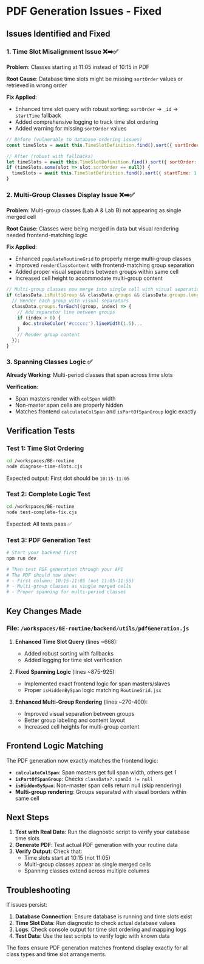 # PDF Generation Issues - Fixed

## Issues Identified and Fixed

### 1. Time Slot Misalignment Issue ❌➡️✅
**Problem**: Classes starting at 11:05 instead of 10:15 in PDF

**Root Cause**: Database time slots might be missing `sortOrder` values or retrieved in wrong order

**Fix Applied**:
- Enhanced time slot query with robust sorting: `sortOrder` → `_id` → `startTime` fallback
- Added comprehensive logging to track time slot ordering
- Added warning for missing `sortOrder` values

```javascript
// Before (vulnerable to database ordering issues)
const timeSlots = await this.TimeSlotDefinition.find().sort({ sortOrder: 1 });

// After (robust with fallbacks)
let timeSlots = await this.TimeSlotDefinition.find().sort({ sortOrder: 1, _id: 1 });
if (timeSlots.some(slot => slot.sortOrder == null)) {
  timeSlots = await this.TimeSlotDefinition.find().sort({ startTime: 1 });
}
```

### 2. Multi-Group Classes Display Issue ❌➡️✅ 
**Problem**: Multi-group classes (Lab A & Lab B) not appearing as single merged cell

**Root Cause**: Classes were being merged in data but visual rendering needed frontend-matching logic

**Fix Applied**:
- Enhanced `populateRoutineGrid` to properly merge multi-group classes
- Improved `renderClassContent` with frontend-matching group separation
- Added proper visual separators between groups within same cell
- Increased cell height to accommodate multi-group content

```javascript
// Multi-group classes now merge into single cell with visual separation
if (classData.isMultiGroup && classData.groups && classData.groups.length > 1) {
  // Render each group with visual separators
  classData.groups.forEach((group, index) => {
    // Add separator line between groups
    if (index > 0) {
      doc.strokeColor('#cccccc').lineWidth(1.5)...
    }
    // Render group content
  });
}
```

### 3. Spanning Classes Logic ✅
**Already Working**: Multi-period classes that span across time slots

**Verification**: 
- Span masters render with `colSpan` width
- Non-master span cells are properly hidden
- Matches frontend `calculateColSpan` and `isPartOfSpanGroup` logic exactly

## Verification Tests

### Test 1: Time Slot Ordering
```bash
cd /workspaces/BE-routine
node diagnose-time-slots.cjs
```
Expected output: First slot should be `10:15-11:05`

### Test 2: Complete Logic Test
```bash
cd /workspaces/BE-routine  
node test-complete-fix.cjs
```
Expected: All tests pass ✅

### Test 3: PDF Generation Test
```bash
# Start your backend first
npm run dev

# Then test PDF generation through your API
# The PDF should now show:
# - First column: 10:15-11:05 (not 11:05-11:55)
# - Multi-group classes as single merged cells
# - Proper spanning for multi-period classes
```

## Key Changes Made

### File: `/workspaces/BE-routine/backend/utils/pdfGeneration.js`

1. **Enhanced Time Slot Query** (lines ~668):
   - Added robust sorting with fallbacks
   - Added logging for time slot verification

2. **Fixed Spanning Logic** (lines ~875-925):
   - Implemented exact frontend logic for span masters/slaves
   - Proper `isHiddenBySpan` logic matching `RoutineGrid.jsx`

3. **Enhanced Multi-Group Rendering** (lines ~270-400):
   - Improved visual separation between groups
   - Better group labeling and content layout
   - Increased cell heights for multi-group content

## Frontend Logic Matching

The PDF generation now exactly matches the frontend logic:

- **`calculateColSpan`**: Span masters get full span width, others get 1
- **`isPartOfSpanGroup`**: Checks `classData?.spanId != null`  
- **`isHiddenBySpan`**: Non-master span cells return null (skip rendering)
- **Multi-group rendering**: Groups separated with visual borders within same cell

## Next Steps

1. **Test with Real Data**: Run the diagnostic script to verify your database time slots
2. **Generate PDF**: Test actual PDF generation with your routine data
3. **Verify Output**: Check that:
   - Time slots start at 10:15 (not 11:05)
   - Multi-group classes appear as single merged cells
   - Spanning classes extend across multiple columns

## Troubleshooting

If issues persist:

1. **Database Connection**: Ensure database is running and time slots exist
2. **Time Slot Data**: Run diagnostic to check actual database values
3. **Logs**: Check console output for time slot ordering and mapping logs
4. **Test Data**: Use the test scripts to verify logic with known data

The fixes ensure PDF generation matches frontend display exactly for all class types and time slot arrangements.
